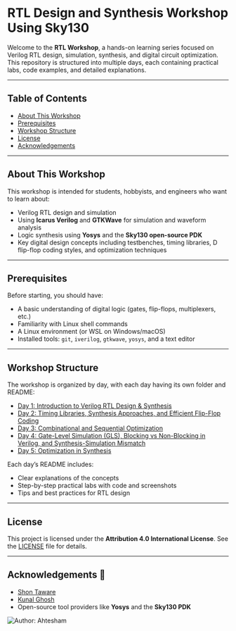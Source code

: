 # RTL Design and Synthesis Workshop Using Sky130

Welcome to the **RTL Workshop**, a hands-on learning series focused on Verilog RTL design, simulation, synthesis, and digital circuit optimization. This repository is structured into multiple days, each containing practical labs, code examples, and detailed explanations.

---

## Table of Contents

- [About This Workshop](#about-this-workshop)
- [Prerequisites](#prerequisites)
- [Workshop Structure](#workshop-structure)
- [License](#license)
- [Acknowledgements](#acknowledgements)

---

## About This Workshop

This workshop is intended for students, hobbyists, and engineers who want to learn about:

- Verilog RTL design and simulation
- Using **Icarus Verilog** and **GTKWave** for simulation and waveform analysis
- Logic synthesis using **Yosys** and the **Sky130 open-source PDK**
- Key digital design concepts including testbenches, timing libraries, D flip-flop coding styles, and optimization techniques

---

## Prerequisites

Before starting, you should have:

- A basic understanding of digital logic (gates, flip-flops, multiplexers, etc.)
- Familiarity with Linux shell commands
- A Linux environment (or WSL on Windows/macOS)
- Installed tools: `git`, `iverilog`, `gtkwave`, `yosys`, and a text editor

---

## Workshop Structure

The workshop is organized by day, with each day having its own folder and README:

- [Day 1: Introduction to Verilog RTL Design & Synthesis](Day_1/README.md)
- [Day 2: Timing Libraries, Synthesis Approaches, and Efficient Flip-Flop Coding](Day_2/README.md)
- [Day 3: Combinational and Sequential Optimization](Day_3/README.md)
- [Day 4: Gate-Level Simulation (GLS), Blocking vs Non-Blocking in Verilog, and Synthesis-Simulation Mismatch](Day_4/README.md)
- [Day 5: Optimization in Synthesis](Day_5/README.md)

Each day’s README includes:

- Clear explanations of the concepts
- Step-by-step practical labs with code and screenshots
- Tips and best practices for RTL design

---

## License

This project is licensed under the **Attribution 4.0 International License**. See the [LICENSE](./LICENSE) file for details.

---

## Acknowledgements 👑

- [Shon Taware](https://www.linkedin.com/in/shon-taware/)
- [Kunal Ghosh](https://www.linkedin.com/in/kunal-ghosh-vlsisystemdesign-com-28084836/)
- Open-source tool providers like **Yosys** and the **Sky130 PDK**

![Author: Ahtesham](https://img.shields.io/badge/author-Ahtesham-blue)
